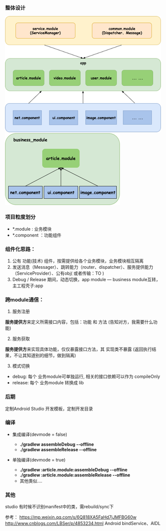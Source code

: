### 整体设计
<img src="readme_imge/ModuleArchitecture.png"/>
<img src="readme_imge/single_module.png"/>

### 项目粒度划分

- *.module : 业务模块
- *.component ：功能组件

### 组件化思路：
1. 公有 功能(技术) 组件，按需提供给各个业务模块，业务模块相互隔离
2. 发送消息（Messager）、跳转能力（router、dispatcher）、服务提供能力（ServiceProvider）、公有obj( 或者传输：TO )
3. Debug / Release 期间，动态切换，app module — business module互转，主工程壳子:app

### 跨module通信：
1. 服务注册

**服务提供方**来定义所需接口内容，包括：功能 和 方法
(告知对方，我需要什么功能)

2. 服务获取

**服务提供方**来实现具体功能，仅仅暴露接口方法，其 实现类不暴露
(返回执行结果，不让其知道别的细节，做到隔离)

3. 模式切换
* debug: 每个 业务module可单独运行, 相关的接口依赖可以作为 compileOnly
* release: 每个 业务module 转换成 lib

### 后期
定制Android Studio 开发模板，定制开发目录

### 编译
* 集成编译(devmode = false)
    * **./gradlew assembleDebug --offline**
    * **./gradlew assembleRelease --offline**

* 单独编译(devmode = true)
    * **./gradlew :article.module:assembleDebug --offline**
    * **./gradlew :article.module:assembleRelease --offline**
    * 其他类似....

### 其他
studio 有时候不识别manifest中的类，需rebuild/sync下

参考：
https://mp.weixin.qq.com/s/6Q818XA5FaHd7jJMFBG60w
http://www.cnblogs.com/LBSer/p/4853234.html
Android bindService、AIDL